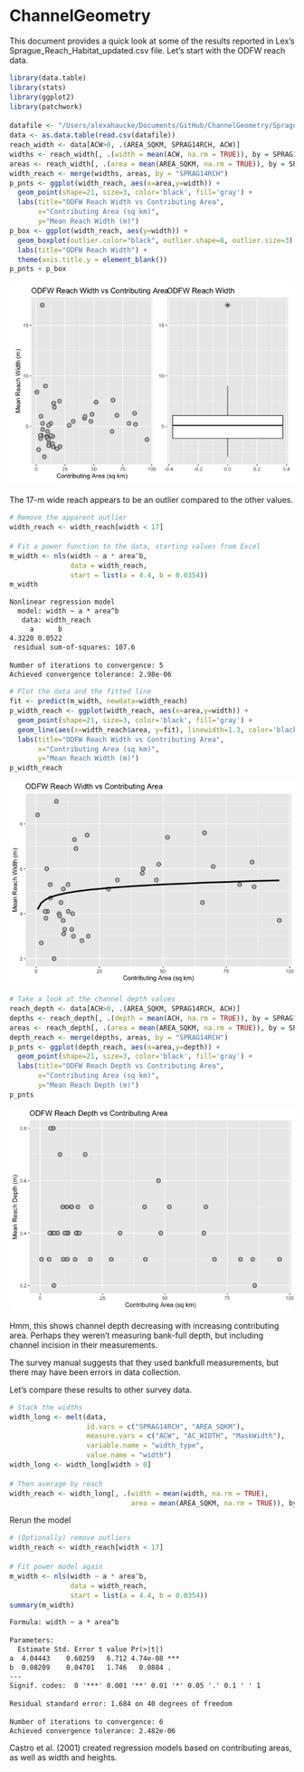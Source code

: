 # ChannelGeometry


This document provides a quick look at some of the results reported in
Lex’s Sprague_Reach_Habitat_updated.csv file. Let’s start with the ODFW
reach data.

``` r
library(data.table)
library(stats)
library(ggplot2)
library(patchwork)

datafile <- "/Users/alexahaucke/Documents/GitHub/ChannelGeometry/Sprague_Reach_Habitat_updated.csv"
data <- as.data.table(read.csv(datafile))
reach_width <- data[ACW>0, .(AREA_SQKM, SPRAG14RCH, ACW)]
widths <- reach_width[, .(width = mean(ACW, na.rm = TRUE)), by = SPRAG14RCH]
areas <- reach_width[, .(area = mean(AREA_SQKM, na.rm = TRUE)), by = SPRAG14RCH]
width_reach <- merge(widths, areas, by = "SPRAG14RCH")
p_pnts <- ggplot(width_reach, aes(x=area,y=width)) +
  geom_point(shape=21, size=3, color='black', fill='gray') +
  labs(title="ODFW Reach Width vs Contributing Area",
       x="Contributing Area (sq km)",
       y="Mean Reach Width (m)")
p_box <- ggplot(width_reach, aes(y=width)) +
  geom_boxplot(outlier.color="black", outlier.shape=8, outlier.size=3) +
  labs(title="ODFW Reach Width") +
  theme(axis.title.y = element_blank())
p_pnts + p_box
```

![](ChannelGeometry_files/figure-commonmark/unnamed-chunk-1-1.png)

The 17-m wide reach appears to be an outlier compared to the other
values.

``` r
# Remove the apparent outlier
width_reach <- width_reach[width < 17]

# Fit a power function to the data, starting values from Excel
m_width <- nls(width ~ a * area^b,
               data = width_reach,
               start = list(a = 4.4, b = 0.0354))
m_width
```

    Nonlinear regression model
      model: width ~ a * area^b
       data: width_reach
         a      b 
    4.3220 0.0522 
     residual sum-of-squares: 107.6

    Number of iterations to convergence: 5 
    Achieved convergence tolerance: 2.98e-06

``` r
# Plot the data and the fitted line
fit <- predict(m_width, newdata=width_reach)
p_width_reach <- ggplot(width_reach, aes(x=area,y=width)) +
  geom_point(shape=21, size=3, color='black', fill='gray') +
  geom_line(aes(x=width_reach$area, y=fit), linewidth=1.3, color='black') +
  labs(title="ODFW Reach Width vs Contributing Area",
       x="Contributing Area (sq km)",
       y="Mean Reach Width (m)")
p_width_reach
```

![](ChannelGeometry_files/figure-commonmark/unnamed-chunk-2-1.png)

``` r
# Take a look at the channel depth values
reach_depth <- data[ACH>0, .(AREA_SQKM, SPRAG14RCH, ACH)]
depths <- reach_depth[, .(depth = mean(ACH, na.rm = TRUE)), by = SPRAG14RCH]
areas <- reach_depth[, .(area = mean(AREA_SQKM, na.rm = TRUE)), by = SPRAG14RCH]
depth_reach <- merge(depths, areas, by = "SPRAG14RCH")
p_pnts <- ggplot(depth_reach, aes(x=area,y=depth)) +
  geom_point(shape=21, size=3, color='black', fill='gray') +
  labs(title="ODFW Reach Depth vs Contributing Area",
       x="Contributing Area (sq km)",
       y="Mean Reach Depth (m)")
p_pnts
```

![](ChannelGeometry_files/figure-commonmark/unnamed-chunk-3-1.png)

Hmm, this shows channel depth decreasing with increasing contributing
area. Perhaps they weren’t measuring bank-full depth, but including
channel incision in their measurements.

The survey manual suggests that they used bankfull measurements, but
there may have been errors in data collection.

Let’s compare these results to other survey data.

``` r
# Stack the widths
width_long <- melt(data, 
                   id.vars = c("SPRAG14RCH", "AREA_SQKM"),
                   measure.vars = c("ACW", "AC_WIDTH", "MaskWidth"),
                   variable.name = "width_type",
                   value.name = "width")
width_long <- width_long[width > 0]

# Then average by reach
width_reach <- width_long[, .(width = mean(width, na.rm = TRUE),
                              area = mean(AREA_SQKM, na.rm = TRUE)), by = SPRAG14RCH]
```

Rerun the model

``` r
# (Optionally) remove outliers
width_reach <- width_reach[width < 17]

# Fit power model again
m_width <- nls(width ~ a * area^b,
               data = width_reach,
               start = list(a = 4.4, b = 0.0354))
summary(m_width)
```


    Formula: width ~ a * area^b

    Parameters:
      Estimate Std. Error t value Pr(>|t|)    
    a  4.04443    0.60259   6.712 4.74e-08 ***
    b  0.08209    0.04701   1.746   0.0884 .  
    ---
    Signif. codes:  0 '***' 0.001 '**' 0.01 '*' 0.05 '.' 0.1 ' ' 1

    Residual standard error: 1.684 on 40 degrees of freedom

    Number of iterations to convergence: 6 
    Achieved convergence tolerance: 2.482e-06

Castro et al. (2001) created regression models based on contributing
areas, as well as width and heights.
